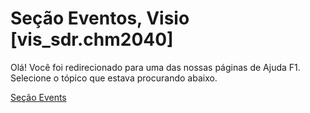 
# Seção Eventos, Visio [vis_sdr.chm2040]

Olá! Você foi redirecionado para uma das nossas páginas de Ajuda F1. Selecione o tópico que estava procurando abaixo.

[Seção Events](http://msdn.microsoft.com/library/e994372e-533a-32d0-ff2b-7fb7d6e8274e%28Office.15%29.aspx)
